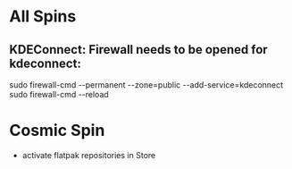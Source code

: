 # All Spins
## KDEConnect: Firewall needs to be opened for kdeconnect: 
sudo firewall-cmd --permanent --zone=public --add-service=kdeconnect
sudo firewall-cmd --reload

# Cosmic Spin
- activate flatpak repositories in Store
